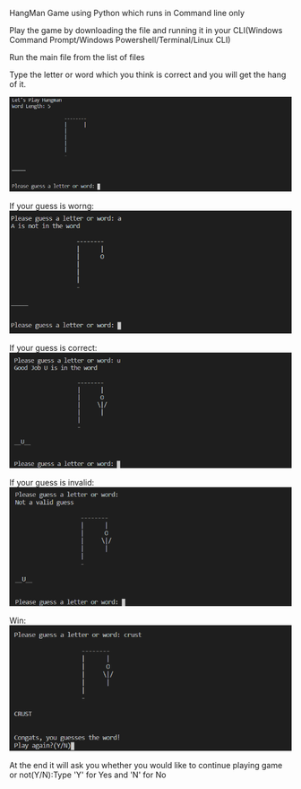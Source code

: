 HangMan Game using Python which runs in Command line only

Play the game by downloading the file and running it in your CLI(Windows Command Prompt/Windows Powershell/Terminal/Linux CLI)

Run the main file from the list of files

Type the letter or word which you think is correct and you will get the hang of it.

![Initial img](/images/initial.png)

If your guess is worng:
![Wrong img](/images/wrong.png)

If your guess is correct:
![Correct img](/images/correct.png)

If your guess is invalid:
![Inavlid img](/images/invalid.png)

Win:
![Win img](/images/win.png)

At the end it will ask you whether you would like to continue playing game or not(Y/N):Type 'Y' for Yes and 'N' for No

